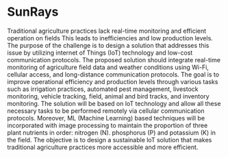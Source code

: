 # SunRays
 Traditional agriculture practices lack real-time monitoring and efficient operation on fields This leads to inefficiencies and low production levels. The purpose of the challenge is to design a solution that addresses this issue by utilizing internet of Things (IoT) technology and low-cost communication protocols. The proposed solution should integrate real-time monitoring of agriculture field data and weather conditions using Wi-Fi, cellular access, and long-distance communication protocols. The goal is to improve operational efficiency and production levels through various tasks such as irrigation practices, automated pest management, livestock monitoring, vehicle tracking, field, animal and bird tracks, and inventory monitoring. The solution will be based on loT technology and allow all these necessary tasks to be performed remotely via cellular communication protocols. Moreover, ML (Machine Learning) based techniques will be incorporated with image processing to maintain the proportion of three plant nutrients in order: nitrogen (N). phosphorus (P) and potassium (K) in the field. The objective is to design a sustainable loT solution that makes traditional agriculture practices more accessible and more efficient.

